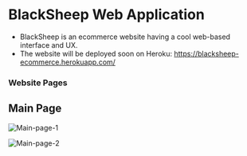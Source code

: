 # BlackSheep Web Application

- BlackSheep is an ecommerce website having a cool web-based interface and UX.
- The website will be deployed soon on Heroku: https://blacksheep-ecommerce.herokuapp.com/

### Website Pages ###
## Main Page ##
![Main-page-1](https://user-images.githubusercontent.com/72353586/117101570-59662f00-ad2b-11eb-8eaf-08d6b2406e3b.PNG)

![Main-page-2](https://user-images.githubusercontent.com/72353586/117101595-697e0e80-ad2b-11eb-9861-7984c3dbb99e.PNG)
